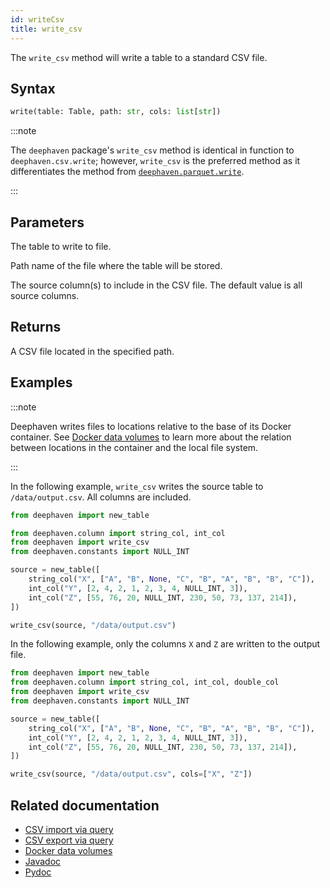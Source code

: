 ```yaml
---
id: writeCsv
title: write_csv
---
```


The `write_csv` method will write a table to a standard CSV file.

## Syntax

```python syntax
write(table: Table, path: str, cols: list[str])
```

:::note

The `deephaven` package's `write_csv` method is identical in function to `deephaven.csv.write`; however, `write_csv` is the preferred method as it differentiates the method from [`deephaven.parquet.write`](../Parquet/writeTable.md).

:::

## Parameters

<ParamTable>
<Param name="table" type="Table">

The table to write to file.

</Param>
<Param name="path" type="str">

Path name of the file where the table will be stored.

</Param>

<Param name="cols" type="list[str]" optional>

The source column(s) to include in the CSV file. The default value is all source columns.

</Param>
</ParamTable>

## Returns

A CSV file located in the specified path.

## Examples

:::note

Deephaven writes files to locations relative to the base of its Docker container. See [Docker data volumes](../../../conceptual/docker-data-volumes.md) to learn more about the relation between locations in the container and the local file system.

:::

In the following example, `write_csv` writes the source table to `/data/output.csv`. All columns are included.

```python
from deephaven import new_table

from deephaven.column import string_col, int_col
from deephaven import write_csv
from deephaven.constants import NULL_INT

source = new_table([
    string_col("X", ["A", "B", None, "C", "B", "A", "B", "B", "C"]),
    int_col("Y", [2, 4, 2, 1, 2, 3, 4, NULL_INT, 3]),
    int_col("Z", [55, 76, 20, NULL_INT, 230, 50, 73, 137, 214]),
])

write_csv(source, "/data/output.csv")
```

In the following example, only the columns `X` and `Z` are written to the output file.

```python
from deephaven import new_table
from deephaven.column import string_col, int_col, double_col
from deephaven import write_csv
from deephaven.constants import NULL_INT

source = new_table([
    string_col("X", ["A", "B", None, "C", "B", "A", "B", "B", "C"]),
    int_col("Y", [2, 4, 2, 1, 2, 3, 4, NULL_INT, 3]),
    int_col("Z", [55, 76, 20, NULL_INT, 230, 50, 73, 137, 214]),
])

write_csv(source, "/data/output.csv", cols=["X", "Z"])
```

## Related documentation

- [CSV import via query](../../../how-to-guides/data-import-export/csv-import.md)
- [CSV export via query](../../../how-to-guides/data-import-export/csv-export.md)
- [Docker data volumes](../../../conceptual/docker-data-volumes.md)
- [Javadoc](<https://deephaven.io/core/javadoc/io/deephaven/csv/CsvTools.html#writeCsv(io.deephaven.engine.table.Table,java.lang.String,java.lang.String...)>)
- [Pydoc](https://deephaven.io/core/pydoc/code/deephaven.html#deephaven.write_csv)

